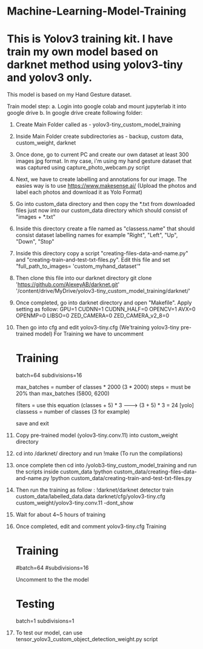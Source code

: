 # Machine-Learning-Model-Training

# This is Yolov3 training kit. I have train my own model based on darknet method using yolov3-tiny and yolov3 only.
This model is based on my Hand Gesture dataset.

Train model step:
a. Login into google colab and mount jupyterlab it into google drive
b. In google drive create following folder:
   1. Create Main Folder called as - yolov3-tiny_custom_model_training
   2. Inside Main Folder create subdirectories as - backup, custom data, custom_weight, darknet
   3. Once done, go to current PC and create our own dataset at least 300 images jpg format. In my case, i'm using my hand gesture dataset that was captured using capture_photo_webcam.py script
   4. Next, we have to create labelling and annotations for our image. The easies way is to use https://www.makesense.ai/ (Upload the photos and label each photos and download it as Yolo Format)
   5. Go into custom_data directory and then copy the *.txt from downloaded files just now into our custom_data directory which should consist of "images + *.txt"
   6. Inside this directory create a file named as "classess.name" that should consist dataset labelling names for example "Right", "Left", "Up", "Down", "Stop"
   7. Inside this directory copy a script "creating-files-data-and-name.py" and "creating-train-and-test-txt-files.py". Edit this file and set "full_path_to_images= 'custom_myhand_dataset'"
   8. Then clone this file into our darknet directory git clone 'https://github.com/AlexeyAB/darknet.git' '/content/drive/MyDrive/yolov3-tiny_custom_model_training/darknet/'
   9. Once completed, go into darknet directory and open "Makefile". Apply setting as follow:
      GPU=1
      CUDNN=1
      CUDNN_HALF=0
      OPENCV=1
      AVX=0
      OPENMP=0
      LIBSO=0
      ZED_CAMERA=0
      ZED_CAMERA_v2_8=0
  10. Then go into cfg and edit yolov3-tiny.cfg (We'training yolov3-tiny pre-trained model)
      For Training we have to uncomment
      # Training
      batch=64
      subdivisions=16
      
      max_batches = number of classes * 2000 (3 * 2000)
      steps = must be 20% than max_batches (5800, 6200)
      
      filters = use this equation (classes + 5) * 3 ---> (3 + 5) * 3 = 24
      [yolo]
      classess = number of classes (3 for example)
      
       save and exit
  11. Copy pre-trained model (yolov3-tiny.conv.11) into custom_weight directory
      
  12. cd into /darknet/ directory and run !make (To run the compilations)
  13. once complete then cd into /yolob3-tiny_custom_model_training and run the scripts inside custom_data
      !python custom_data/creating-files-data-and-name.py
      !python custom_data/creating-train-and-test-txt-files.py
      
  14. Then run the training as follow :
      !darknet/darknet detector train custom_data/labelled_data.data darknet/cfg/yolov3-tiny.cfg custom_weight/yolov3-tiny.conv.11 -dont_show
  15. Wait for about 4~5 hours of training
  16. Once completed, edit and comment yolov3-tiny.cfg Training
      # Training
      #batch=64
      #subdivisions=16
      
      Uncomment to the the model
      # Testing
      batch=1
      subdivisions=1
      
  17. To test our model, can use tensor_yolov3_custom_object_detection_weight.py script
